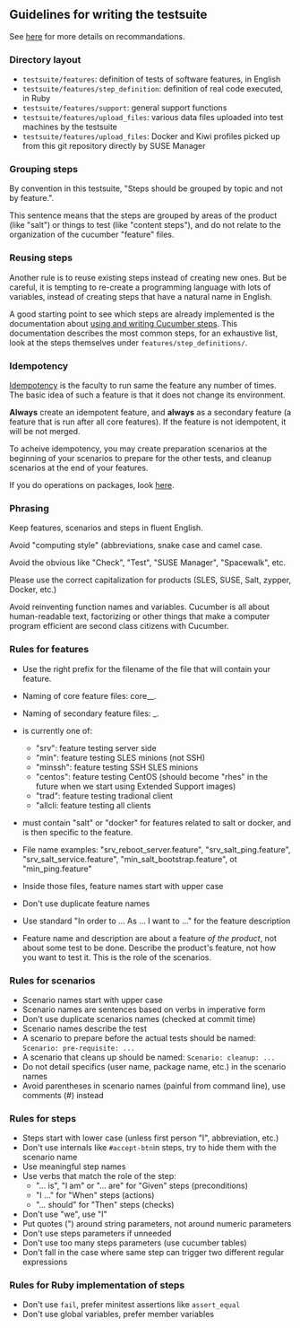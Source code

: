 ## Guidelines for writing the testsuite

See [here](https://github.com/SUSE/spacewalk-testsuite-base/blob/master/docs/Pitfalls-test.md)
for more details on recommandations.


### Directory layout

* `testsuite/features`: definition of tests of software features, in English
* `testsuite/features/step_definition`: definition of real code executed, in Ruby
* `testsuite/features/support`: general support functions
* `testsuite/features/upload_files`: various data files uploaded into test machines by the testsuite
* `testsuite/features/upload_files`: Docker and Kiwi profiles picked up from this git repository directly by SUSE Manager


### Grouping steps

By convention in this testsuite,
"Steps should be grouped by topic and not by feature.".

This sentence means
that the steps are grouped by areas of the product (like "salt") or things
to test (like "content steps"), and do not relate to the organization of
the cucumber "feature" files.


### Reusing steps

Another rule is to reuse existing steps instead of creating
new ones. But be careful, it is tempting to re-create a programming language
with lots of variables, instead of creating steps that have a natural name
in English.

A good starting point to see which steps are already implemented is
the documentation about [using and writing Cucumber steps](cucumber-steps.md).
This documentation describes the most common steps, for an
exhaustive list, look at the steps themselves under `features/step_definitions/`.


### Idempotency

[Idempotency](docs/idempotency.md) is the faculty to run same the feature any number of times. The basic idea of such a feature is that it does not change its environment.

**Always** create an idempotent feature, and **always** as a secondary feature (a feature that is run after all core features). If the feature is not idempotent, it will be not merged.

To acheive idempotency, you may create preparation scenarios at the beginning of your scenarios to prepare for the other tests, and cleanup scenarios at the end of your features.

If you do operations on packages, look [here](Patches_test.md).


### Phrasing

Keep features, scenarios and steps in fluent English.

Avoid "computing style" (abbreviations, snake case and camel case.

Avoid the obvious like "Check", "Test", "SUSE Manager", "Spacewalk", etc.

Please use the correct capitalization for products (SLES, SUSE, Salt, zypper, Docker, etc.)

Avoid reinventing function names and variables. Cucumber is all about human-readable text, factorizing or other things that make a computer program efficient are second class citizens with Cucumber.


### Rules for features

 * Use the right prefix for the filename of the file that will contain your feature.
 * Naming of core feature files: core_<type>_<topic>.
 * Naming of secondary feature files: <type>_<topic>.
 * <type> is currently one of:
   * "srv": feature testing server side
   * "min": feature testing SLES minions (not SSH)
   * "minssh": feature testing SSH SLES minions
   * "centos": feature testing CentOS (should become "rhes" in the future when we start using Extended Support images)
   * "trad": feature testing tradional client
   * "allcli: feature testing all clients
 * <topic> must contain "salt" or "docker" for features related to salt or docker, and is then specific to the feature.
 * File name examples: "srv_reboot_server.feature", "srv_salt_ping.feature", "srv_salt_service.feature", "min_salt_bootstrap.feature", ot "min_ping.feature"

 * Inside those files, feature names start with upper case
 * Don't use duplicate feature names
 * Use standard "In order to ... As ... I want to ..." for the feature description
 * Feature name and description are about a feature *of the product*, not about some test to be done. Describe the product's feature, not how you want to test it. This is the role of the scenarios.


### Rules for scenarios

 * Scenario names start with upper case
 * Scenario names are sentences based on verbs in imperative form
 * Don't use duplicate scenarios names (checked at commit time)
 * Scenario names describe the test
 * A scenario to prepare before the actual tests should be named: ```Scenario: pre-requisite: ...```
 * A scenario that cleans up should be named: ```Scenario: cleanup: ...```
 * Do not detail specifics (user name, package name, etc.) in the scenario names
 * Avoid parentheses in scenario names (painful from command line), use comments (#) instead


### Rules for steps

 * Steps start with lower case (unless first person "I", abbreviation, etc.)
 * Don't use internals like ```#accept-btn```in steps, try to hide them with the scenario name
 * Use meaningful step names
 * Use verbs that match the role of the step:
   * "... is", "I am" or "... are" for "Given" steps (preconditions)
   * "I ..." for "When" steps (actions)
   * "... should" for "Then" steps (checks)
 * Don't use "we", use "I"
 * Put quotes (") around string parameters, not around numeric parameters
 * Don't use steps parameters if unneeded
 * Don't use too many steps parameters (use cucumber tables)
 * Don't fall in the case where same step can trigger two different regular expressions


### Rules for Ruby implementation of steps

 * Don't use ```fail```, prefer minitest assertions like ```assert_equal```
 * Don't use global variables, prefer member variables

